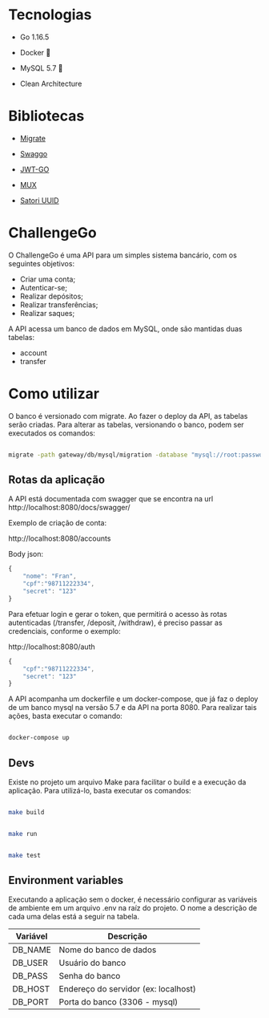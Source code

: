 # Tecnologias

* Go 1.16.5

* Docker 🐳

* MySQL 5.7 🐬

* Clean Architecture

  

# Bibliotecas

* [Migrate](https://github.com/golang-migrate/migrate)

* [Swaggo](https://github.com/swaggo/swag)

* [JWT-GO](https://github.com/dgrijalva/jwt-go)

* [MUX](https://github.com/gorilla/mux)

* [Satori UUID](https://github.com/satori/go.uuid)


# ChallengeGo

O ChallengeGo é uma API para um simples sistema bancário, com os seguintes objetivos:

* Criar uma conta;
* Autenticar-se;
* Realizar depósitos;
* Realizar transferências;
* Realizar saques;

A API acessa um banco de dados em MySQL, onde são mantidas duas tabelas:
* account
* transfer

# Como utilizar

O banco é versionado com migrate. Ao fazer o deploy da API, as tabelas serão criadas. Para alterar as tabelas, versionando o banco, podem ser executados os comandos:


```bash

migrate -path gateway/db/mysql/migration -database "mysql://root:password@tcp(localhost:3306)/sys?multiStatements=true" -verbose up

```

<h2>Rotas da aplicação</h2>

A API está documentada com swagger que se encontra na url http://localhost:8080/docs/swagger/

Exemplo de criação de conta:

http://localhost:8080/accounts<br>

Body json:

```javascript
{
    "nome": "Fran",
    "cpf":"98711222334",
    "secret": "123"  
}
```
Para efetuar login e gerar o token, que permitirá o acesso às rotas autenticadas (/transfer, /deposit, /withdraw), é preciso passar as credenciais, conforme o exemplo:

http://localhost:8080/auth<br>

```javascript
{
    "cpf":"98711222334",
    "secret": "123"  
}
```


A API acompanha um dockerfile e um docker-compose, que já faz o deploy de um banco mysql na versão 5.7 e da API na porta 8080. Para realizar tais ações, basta executar o comando:

```bash

docker-compose up

```

  

<h2> Devs </h2>

Existe no projeto um arquivo Make para facilitar o build e a execução da aplicação. Para utilizá-lo, basta executar os comandos:
  

```bash

make build

```

  
  

```bash

make run

```

  

```bash

make test

```


<h2> Environment variables </h2>

Executando a aplicação sem o docker, é necessário configurar as variáveis de ambiente em um arquivo .env na raíz do projeto. O nome a descrição de cada uma delas está a seguir na tabela.  

| Variável  |  Descrição  |
| ------------------- | ------------------- |
|  DB_NAME |  Nome do banco de dados |
|  DB_USER |  Usuário do banco |
|  DB_PASS |  Senha do banco   |
|  DB_HOST |  Endereço do servidor (ex: localhost)
|  DB_PORT |  Porta do banco (3306 - mysql)

